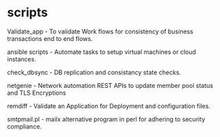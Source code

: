 # scripts

Validate_app - To validate Work flows for consistency of business transactions end to end flows.

ansible scripts - Automate tasks to setup virtual machines or cloud instances.

check_dbsync - DB replication and consistancy state checks.

netgenie - Network automation REST APIs to update member pool status and TLS Encryptions

remdiff - Validate an Application for Deployment and configuration files.

smtpmail.pl - mailx alternative program in perl for adhering to security compliance.
